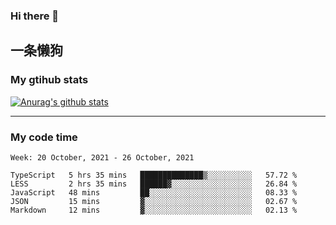 ### Hi there 👋

## 一条懒狗
<!--
**kiss-me-quickly/kiss-me-quickly** is a ✨ _special_ ✨ repository because its `README.md` (this file) appears on your GitHub profile.

Here are some ideas to get you started:

- 🔭 I’m currently working on ...
- 🌱 I’m currently learning ...
- 👯 I’m looking to collaborate on ...
- 🤔 I’m looking for help with ...
- 💬 Ask me about ...
- 📫 How to reach me: ...
- 😄 Pronouns: ...
- ⚡ Fun fact: ...
-->


### My gtihub stats

[![Anurag's github stats](https://github-readme-stats.vercel.app/api?username=kiss-me-quickly)](https://github.com/anuraghazra/github-readme-stats)

***

### My code time

<!--START_SECTION:waka-->
```text
Week: 20 October, 2021 - 26 October, 2021

TypeScript   5 hrs 35 mins   ██████████████▒░░░░░░░░░░   57.72 % 
LESS         2 hrs 35 mins   ██████▓░░░░░░░░░░░░░░░░░░   26.84 % 
JavaScript   48 mins         ██░░░░░░░░░░░░░░░░░░░░░░░   08.33 % 
JSON         15 mins         ▓░░░░░░░░░░░░░░░░░░░░░░░░   02.67 % 
Markdown     12 mins         ▓░░░░░░░░░░░░░░░░░░░░░░░░   02.13 % 
```
<!--END_SECTION:waka-->
